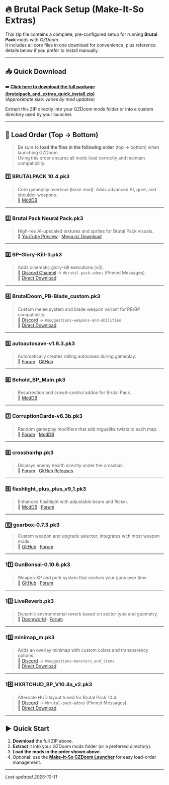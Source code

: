 # 🔥 Brutal Pack Setup (Make-It-So Extras)

This zip file contains a complete, pre-configured setup for running **Brutal Pack** mods with *GZDoom*.  
It includes all core files in one download for convenience, plus reference details below if you prefer to install manually.

---

## 📥 Quick Download

**➡️ [Click here to download the full package (brutalpack_and_extras_quick_install.zip)](https://github.com/BobQuickSaveSmith/Make-It-So-GZDoom-Launcher/raw/main/extras/brutalpacksetup/brutalpack_and_extras_quick_install.zip)**  
*(Approximate size: varies by mod updates)*  

Extract this ZIP directly into your GZDoom mods folder or into a custom directory used by your launcher.

---

## 🧭 Load Order (Top → Bottom)

> Be sure to **load the files in the following order** (top → bottom) when launching GZDoom.  
> Using this order ensures all mods load correctly and maintain compatibility.

### 1️⃣ **BRUTALPACK 10.4.pk3**  
> Core gameplay overhaul (base mod). Adds advanced AI, gore, and shoulder weapons.  
🔗 [ModDB](https://www.moddb.com/addons/brutal-pack1)

---

### 2️⃣ **Brutal Pack Neural Pack.pk3**  
> High-res AI-upscaled textures and sprites for Brutal Pack visuals.  
🔗 [YouTube Preview](https://www.youtube.com/watch?v=XEJTqbG27U4) · [Mega.nz Download](https://mega.nz/folder/04ZSyaRZ#bhhD8MpbOliZxHf9W-aHFg)

---

### 3️⃣ **BP-Glory-Kill-3.pk3**  
> Adds cinematic glory-kill executions (v3).  
🔗 [Discord Channel](https://discord.gg/GczEEGda) → `#brutal-pack-adons` (Pinned Messages)  
🔗 [Direct Download](https://cdn.discordapp.com/attachments/847544765393797171/1380698783087591504/BP-Glory-Kill.pk3)

---

### 4️⃣ **BrutalDoom_PB-Blade_custom.pk3**  
> Custom melee system and blade weapon variant for PB/BP compatibility.  
🔗 [Discord](https://discord.gg/GczEEGda) → `#suggestions-weapons-and-abilities`  
🔗 [Direct Download](https://cdn.discordapp.com/attachments/847855773202776114/1413531810318520421/BrutalDoom_PB-Blade_custom.pk3)

---

### 5️⃣ **autoautosave-v1.6.3.pk3**  
> Automatically creates rolling autosaves during gameplay.  
🔗 [Forum](https://forum.zdoom.org/viewtopic.php?f=43&t=59889) · [GitHub](https://github.com/mmaulwurff/autoautosave)

---

### 6️⃣ **Behold_BP_Main.pk3**  
> Resurrection and crowd-control addon for Brutal Pack.  
🔗 [ModDB](https://www.moddb.com/games/doom/downloads/behold-bp)

---

### 7️⃣ **CorruptionCards-v6.3b.pk3**  
> Random gameplay modifiers that add roguelike twists to each map.  
🔗 [Forum](https://forum.zdoom.org/viewtopic.php?t=67939) · [ModDB](https://www.moddb.com/mods/corruption-cards/downloads/corruptioncards-v63b)

---

### 8️⃣ **crosshairhp.pk3**  
> Displays enemy health directly under the crosshair.  
🔗 [Forum](https://forum.zdoom.org/viewtopic.php?t=60356) · [GitHub Releases](https://github.com/Tekkish/CrosshairHP/releases/tag/v1.28)

---

### 9️⃣ **flashlight_plus_plus_v9_1.pk3**  
> Enhanced flashlight with adjustable beam and flicker.  
🔗 [ModDB](https://www.moddb.com/games/doom/addons/flashlight-plus-plus) · [Forum](https://forum.zdoom.org/viewtopic.php?f=43&t=75585&p=1221621)

---

### 🔟 **gearbox-0.7.3.pk3**  
> Custom weapon and upgrade selector; integrates with most weapon mods.  
🔗 [GitHub](https://github.com/mmaulwurff/gearbox) · [Forum](https://forum.zdoom.org/viewtopic.php?t=71086)

---

### 11️⃣ **GunBonsai-0.10.6.pk3**  
> Weapon XP and perk system that evolves your guns over time.  
🔗 [GitHub](https://github.com/ToxicFrog/doom-mods/releases/tag/gun-bonsai-0.10.6) · [Forum](https://forum.zdoom.org/viewtopic.php?t=76080)

---

### 12️⃣ **LiveReverb.pk3**  
> Dynamic environmental reverb based on sector type and geometry.  
🔗 [Doomworld](https://www.doomworld.com/forum/topic/120740-livereverb-dynamic-reverb-for-all-doom-maps/) · [Forum](https://forum.zdoom.org/viewtopic.php?t=71849)

---

### 13️⃣ **minimap_m.pk3**  
> Adds an overlay minimap with custom colors and transparency options.  
🔗 [Discord](https://discord.gg/GczEEGda) → `#suggestions-monsters_and_items`  
🔗 [Direct Download](https://cdn.discordapp.com/attachments/847044078679359508/1413200124925968385/minimap_m.pk3)

---

### 14️⃣ **HXRTCHUD_BP_V10.4a_v2.pk3**  
> Alternate HUD layout tuned for Brutal Pack 10.4.  
🔗 [Discord](https://discord.gg/GczEEGda) → `#brutal-pack-adons` (Pinned Messages)  
🔗 [Direct Download](https://cdn.discordapp.com/attachments/847544765393797171/1417114209056985138/HXRTCHUD_BP_V10.4a_v2.pk3)

---

## ▶️ Quick Start

1. **Download** the full ZIP above.  
2. **Extract** it into your GZDoom mods folder (or a preferred directory).  
3. **Load the mods in the order shown above.**  
4. Optional: use the [**Make-It-So GZDoom Launcher**](https://github.com/BobQuickSaveSmith/Make-It-So-GZDoom-Launcher) for easy load-order management.

---

_Last updated 2025-10-11_

